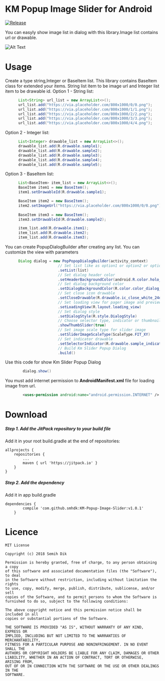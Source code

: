 KM Popup Image Slider for Android
=============
[![Release](https://jitpack.io/v/smhdk/KM-Popup-Image-Slider.svg)](https://jitpack.io/#smhdk/KM-Popup-Image-Slider "![Release](https://jitpack.io/v/smhdk/KM-Popup-Image-Slider.svg)")

You can easyly show image list in dialog with this library.Image list contains url or drawable.  

![Alt Text](https://media.giphy.com/media/1gdieueHJ6ru6jPBCR/giphy.gif)

# Usage

Create a type string,Integer or BaseItem list. This library contains BaseItem class for extended your items.
String list item to be image url and Integer list item to be drawable id.
Option 1 - String list: 
```java
      List<String> url_list = new ArrayList<>();
      url_list.add("https://via.placeholder.com/800x1000/0/0.png");
      url_list.add("https://via.placeholder.com/800x1000/1/1.png");
      url_list.add("https://via.placeholder.com/800x1000/2/2.png");
      url_list.add("https://via.placeholder.com/800x1000/3/3.png");
      url_list.add("https://via.placeholder.com/800x1000/4/4.png");
```

Option 2 - Integer list: 
```java
      List<Integer> drawable_list = new ArrayList<>();
      drawable_list.add(R.drawable.sample1);
      drawable_list.add(R.drawable.sample2);
      drawable_list.add(R.drawable.sample3);
      drawable_list.add(R.drawable.sample4);
      drawable_list.add(R.drawable.sample5);
```

Option 3 - BaseItem list: 
```java
      List<BaseItem> item_list = new ArrayList<>();
      BaseItem item1 = new BaseItem();
      item1.setDrawableId(R.drawable.sample1);

      BaseItem item2 = new BaseItem();
      item2.setImageUrl("https://via.placeholder.com/800x1000/0/0.png");
      
      BaseItem item3 = new BaseItem();
      item3.setDrawableId(R.drawable.sample2);

      item_list.add(R.drawable.item1);
      item_list.add(R.drawable.item2);
      item_list.add(R.drawable.item3);
```
You can create PopupDialogBuilder after creating any list. You can customize the view with parameters

```java
      Dialog dialog = new PopPopopDialogBuilder(activity_context)
                        // Set list like as option1 or option2 or option3
                        .setList(list)
                        // Set dialog header color
                        .setHeaderBackgroundColor(android.R.color.holo_blue_light)
                        // Set dialog background color
                        .setDialogBackgroundColor(R.color.color_dialog_bg)
                        // Set close icon drawable
                        .setCloseDrawable(R.drawable.ic_close_white_24dp)
                        // Set loading view for pager image and preview image
                        .setLoadingView(R.layout.loading_view)
                        // Set dialog style
                        .setDialogStyle(R.style.DialogStyle)
                        // Choose selector type, indicator or thumbnail 
                        .showThumbSlider(true)
                        // Set image scale type for slider image
                        .setSliderImageScaleType(ScaleType.FIT_XY)
                        // Set indicator drawable
                        .setSelectorIndicator(R.drawable.sample_indicator_selector)
                        // Build Km Slider Popup Dialog
                        .build()
```
Use this code for show Km Slider Popup Dialog
```java
        dialog.show()
```
You must add internet permission to **AndroidManifest.xml** file for loading image from url.
```xml
    	<uses-permission android:name="android.permission.INTERNET" />
```


# Download

##### Step 1. Add the JitPack repository to your build file
Add it in your root build.gradle at the end of repositories:

	allprojects {
		repositories {
			...
			maven { url 'https://jitpack.io' }
		}
	}
##### Step 2. Add the dependency
Add it in app build.gradle
```
dependencies {
	    compile 'com.github.smhdk:KM-Popup-Image-Slider:v1.0.1'
	}
```
  
# Licence

	MIT License

	Copyright (c) 2018 Semih Dik

	Permission is hereby granted, free of charge, to any person obtaining a copy
	of this software and associated documentation files (the "Software"), to deal
	in the Software without restriction, including without limitation the rights
	to use, copy, modify, merge, publish, distribute, sublicense, and/or sell
	copies of the Software, and to permit persons to whom the Software is
	furnished to do so, subject to the following conditions:

	The above copyright notice and this permission notice shall be included in all
	copies or substantial portions of the Software.

	THE SOFTWARE IS PROVIDED "AS IS", WITHOUT WARRANTY OF ANY KIND, EXPRESS OR
	IMPLIED, INCLUDING BUT NOT LIMITED TO THE WARRANTIES OF MERCHANTABILITY,
	FITNESS FOR A PARTICULAR PURPOSE AND NONINFRINGEMENT. IN NO EVENT SHALL THE
	AUTHORS OR COPYRIGHT HOLDERS BE LIABLE FOR ANY CLAIM, DAMAGES OR OTHER
	LIABILITY, WHETHER IN AN ACTION OF CONTRACT, TORT OR OTHERWISE, ARISING FROM,
	OUT OF OR IN CONNECTION WITH THE SOFTWARE OR THE USE OR OTHER DEALINGS IN THE
	SOFTWARE.
